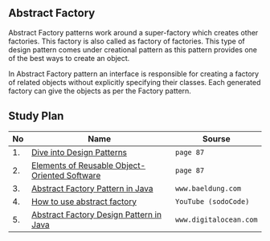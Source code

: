 ## Abstract Factory

Abstract Factory patterns work around a super-factory which creates other factories. This factory is also called as factory of factories. This type of design pattern comes under creational pattern as this pattern provides one of the best ways to create an object.

In Abstract Factory pattern an interface is responsible for creating a factory of related objects without explicitly specifying their classes. Each generated factory can give the objects as per the Factory pattern.



## Study Plan  

|No|Name|Sourse|
|---|---|---|
|1.|[Dive into Design Patterns](https://github.com/abbos0123/Computer-Science-Books/blob/main/Design-Patterns/Dive%20into%20Design%20Patterns.pdf)|```page 87```|
|2.|[Elements of Reusable Object-Oriented Software](https://github.com/abbos0123/Computer-Science-Books/blob/main/Design-Patterns/Elements%20of%20Resusable%20Object-Oriented%20Software.pdf)|```page 87```|
|3.|[Abstract Factory Pattern in Java](https://www.baeldung.com/java-abstract-factory-pattern)|```www.baeldung.com```|
|4.|[How to use abstract factory](https://www.youtube.com/watch?v=5hXZnI86E2Y)|```YouTube (sodoCode)```|
|5.|[Abstract Factory Design Pattern in Java](https://www.digitalocean.com/community/tutorials/abstract-factory-design-pattern-in-java)|```www.digitalocean.com```|
